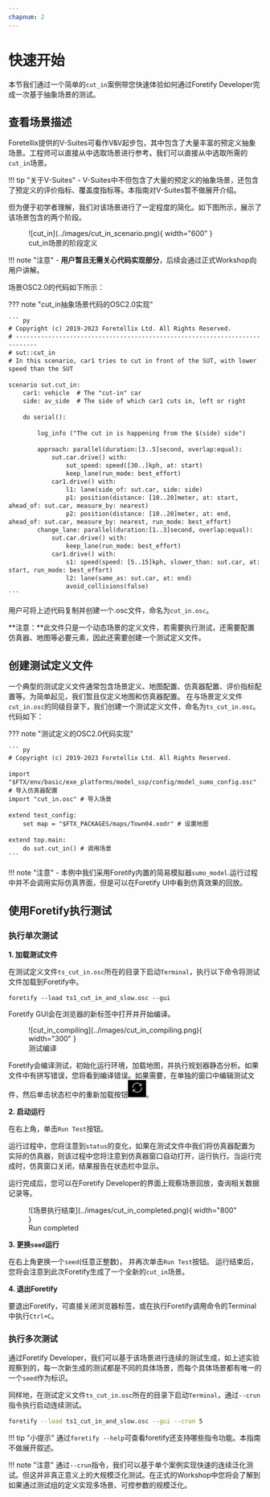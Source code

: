 ```yaml
---
chapnum: 2
---
```


# 快速开始

本节我们通过一个简单的`cut_in`案例带您快速体验如何通过Foretify Developer完成一次基于抽象场景的测试。

## 查看场景描述

Foretellix提供的V-Suites可看作V&V起步包，其中包含了大量丰富的预定义抽象场景。工程师可以直接从中选取场景进行参考。我们可以直接从中选取所需的`cut_in`场景。

!!! tip "关于V-Suites"
    - V-Suites中不但包含了大量的预定义的抽象场景，还包含了预定义的评价指标、覆盖度指标等。本指南对V-Suites暂不做展开介绍。
  

但为便于初学者理解，我们对该场景进行了一定程度的简化。如下图所示，展示了该场景包含的两个阶段。

<figure markdown="span">
  ![cut_in](../images/cut_in_scenario.png){ width="600" }
  <figcaption>cut_in场景的阶段定义</figcaption>
</figure>

!!! note "注意"
    - **用户暂且无需关心代码实现部分**，后续会通过正式Workshop向用户讲解。

场景OSC2.0的代码如下所示：

??? note "cut_in抽象场景代码的OSC2.0实现"

    ``` py
    # Copyright (c) 2019-2023 Foretellix Ltd. All Rights Reserved.
    # ----------------------------------------------------------------------------
    # sut::cut_in
    # In this scenario, car1 tries to cut in front of the SUT, with lower speed than the SUT

    scenario sut.cut_in:
        car1: vehicle  # The "cut-in" car
        side: av_side  # The side of which car1 cuts in, left or right

        do serial():

            log_info ("The cut in is happening from the $(side) side")

            approach: parallel(duration:[3..5]second, overlap:equal):
                sut.car.drive() with:
                    sut_speed: speed([30..]kph, at: start)
                    keep_lane(run_mode: best_effort)
                car1.drive() with:
                    l1: lane(side_of: sut.car, side: side)
                    p1: position(distance: [10..20]meter, at: start, ahead_of: sut.car, measure_by: nearest)                
                    p2: position(distance: [10..20]meter, at: end, ahead_of: sut.car, measure_by: nearest, run_mode: best_effort)                
            change_lane: parallel(duration:[1..3]second, overlap:equal):
                sut.car.drive() with:
                    keep_lane(run_mode: best_effort)
                car1.drive() with:
                    s1: speed(speed: [5..15]kph, slower_than: sut.car, at: start, run_mode: best_effort)
                    l2: lane(same_as: sut.car, at: end)
                    avoid_collisions(false)    
    ```

用户可将上述代码复制并创建一个.osc文件，命名为`cut_in.osc`。

 **注意：**此文件只是一个动态场景的定义文件，若需要执行测试，还需要配置仿真器、地图等必要元素，因此还需要创建一个测试定义文件。

## 创建测试定义文件

一个典型的测试定义文件通常包含场景定义、地图配置、仿真器配置、评价指标配置等。为简单起见，我们暂且仅定义地图和仿真器配置。
在与场景定义文件`cut_in.osc`的同级目录下，我们创建一个测试定义文件，命名为`ts_cut_in.osc`。代码如下：

??? note "测试定义的OSC2.0代码实现"

    ``` py
    # Copyright (c) 2019-2023 Foretellix Ltd. All Rights Reserved.

    import "$FTX/env/basic/exe_platforms/model_ssp/config/model_sumo_config.osc" # 导入仿真器配置
    import "cut_in.osc" # 导入场景

    extend test_config:
        set map = "$FTX_PACKAGES/maps/Town04.xodr" # 设置地图

    extend top.main:
        do sut.cut_in() # 调用场景
    ```

!!! note "注意"
    - 本例中我们采用Foretify内置的简易模拟器`sumo_model`.运行过程中并不会调用实际仿真界面，但是可以在Foretify UI中看到仿真效果的回放。

## 使用Foretify执行测试

### 执行单次测试

**1. 加载测试文件**

在测试定义文件`ts_cut_in.osc`所在的目录下启动`Terminal`，执行以下命令将测试文件加载到Foretify中。

``` title="Foretify命令: foretify调用"
foretify --load ts1_cut_in_and_slow.osc --gui
```

Foretify GUI会在浏览器的新标签中打开并开始编译。

<figure markdown="span">
![cut_in_compiling](../images/cut_in_compiling.png){ width="300" }
<figcaption>测试编译</figcaption>
</figure>

Foretify会编译测试，初始化运行环境，加载地图，并执行规划器静态分析。如果文件中有拼写错误，您将看到编译错误。如果需要，在单独的窗口中编辑测试文件，然后单击状态栏中的重新加载按钮![reload](../images/adas_reload_icon.png)。


**2. 启动运行**

在右上角，单击`Run Test`按钮。

运行过程中，您将注意到`status`的变化，如果在测试文件中我们将仿真器配置为实际的仿真器，则该过程中您将注意到仿真器窗口自动打开，运行执行。当运行完成时，仿真窗口关闭，结果报告在状态栏中显示。

运行完成后，您可以在Foretify Developer的界面上观察场景回放，查询相关数据记录等。

<figure markdown="span">
![场景执行结束](../images/cut_in_completed.png){ width="800" }
<figcaption>Run completed</figcaption>
</figure>

**3. 更换`seed`运行**

在右上角更换一个`seed`(任意正整数)， 并再次单击`Run Test`按钮。
运行结束后，您将会注意到此次Foretify生成了一个全新的`cut_in`场景。

**4. 退出Foretify**
   
要退出Foretify，可直接关闭浏览器标签，或在执行Foretify调用命令的Terminal中执行`Ctrl+C`。


### 执行多次测试

通过Foretify Developer，我们可以基于该场景进行连续的测试生成，如上述实验观察到的，每一次新生成的测试都是不同的具体场景，而每个具体场景都有唯一的一个`seed`作为标识。

同样地，在测试定义文件`ts_cut_in.osc`所在的目录下启动`Terminal`，通过`--crun` 指令执行启动连续测试。

```bash title="Foretify命令: foretify调用执行多次连续测试"
foretify --load ts1_cut_in_and_slow.osc --gui --crun 5
```

!!! tip "小提示"
    通过`foretify --help`可查看foretify还支持哪些指令功能。本指南不做展开叙述。


!!! note "注意"
    通过`--crun`指令，我们可以基于单个案例实现快速的连续泛化测试。但这并非真正意义上的大规模泛化测试。在正式的Workshop中您将会了解到如果通过测试组的定义实现多场景、可控参数的规模泛化。